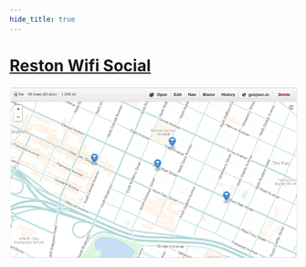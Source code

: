 ```yaml
---
hide_title: true
---
```


# [Reston **Wifi Social**](https://github.com/bennylope/rva-wifi-social/blob/master/bars.geojson)

![reston](images/reston.png)
